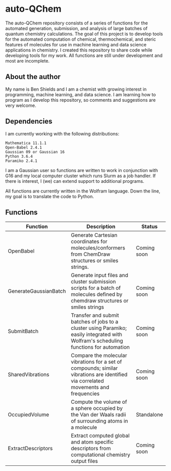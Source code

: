 # auto-QChem

The auto-QChem repository consists of a series of functions for the automated generation, submission, and analysis of large batches of quantum chemistry calculations. The goal of this project is to develop tools for the automated computation of chemical, thermochemical, and steric features of molecules for use in machine learning and data science applications in chemistry. I created this repository to share code while developing tools for my work. All functions are still under development and most are incomplete.
## About the author

My name is Ben Shields and I am a chemist with growing interest in programming, machine learning, and data science. I am learning how to program as I develop this repository, so comments and suggestions are very welcome.

## Dependencies
I am currently working with the following distributions:
```
Mathematica 11.1.1
Open-Babel 2.4.1
Gaussian 09 or Gaussian 16
Python 3.6.4
Paramiko 2.4.1
```
I am a Gaussian user so functions are written to work in conjunction with G16 and my local computer cluster which runs Slurm as a job handler. If there is interest, I (we) can extend support to additional programs.

All functions are currently written in the Wolfram language. Down the line, my goal is to translate the code to Python.

## Functions

| Function | Description | Status |
| ------------- | ------------- | ------------- |
| OpenBabel | Generate Cartesian coordinates for molecules/conformers from ChemDraw structures or smiles strings. | Coming soon | 
| GenerateGaussianBatch | Generate input files and cluster submission scripts for a batch of molecules defined by chemdraw structures or smiles strings | Coming soon |
| SubmitBatch | Transfer and submit batches of jobs to a cluster using Paramiko; easily integrated with Wolfram's scheduling functions for automation | Coming soon |
| SharedVibrations | Compare the molecular vibrations for a set of compounds; similar vibrations are identified via correlated movements and frequencies | Coming soon |
| OccupiedVolume | Compute the volume of a sphere occupied by the Van der Waals radii of surrounding atoms in a molecule | Standalone |
| ExtractDescriptors | Extract computed global and atom specific descriptors from computational chemistry output files | Coming soon |










